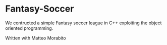 # Fantasy-Soccer
We contructed a simple Fantasy soccer league in C++ exploiting the object oriented programming.

Written with Matteo Morabito
